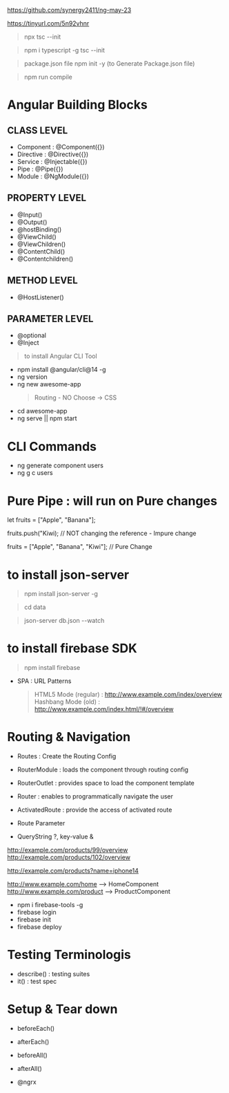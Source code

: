https://github.com/synergy2411/ng-may-23

https://tinyurl.com/5n92vhnr

> npx tsc --init

> npm i typescript -g
> tsc --init

> package.json file
> npm init -y (to Generate Package.json file)

> npm run compile

# Angular Building Blocks

## CLASS LEVEL

- Component : @Component({})
- Directive : @Directive({})
- Service : @Injectable({})
- Pipe : @Pipe({})
- Module : @NgModule({})

## PROPERTY LEVEL

- @Input()
- @Output()
- @hostBinding()
- @ViewChild()
- @ViewChildren()
- @ContentChild()
- @Contentchildren()

## METHOD LEVEL

- @HostListener()

## PARAMETER LEVEL

- @optional
- @Inject

> to install Angular CLI Tool

- npm install @angular/cli@14 -g
- ng version
- ng new awesome-app
  > Routing - NO
  > Choose -> CSS
- cd awesome-app
- ng serve || npm start

# CLI Commands

- ng generate component users
- ng g c users

# Pure Pipe : will run on Pure changes

let fruits = ["Apple", "Banana"];

fruits.push("Kiwi); // NOT changing the reference - Impure change

fruits = ["Apple", "Banana", "Kiwi"]; // Pure Change

# to install json-server

> npm install json-server -g

> cd data

> json-server db.json --watch

# to install firebase SDK

> npm install firebase

- SPA : URL Patterns
  > HTML5 Mode (regular) : http://www.example.com/index/overview
  > Hashbang Mode (old) : http://www.example.com/index.html/!#/overview

# Routing & Navigation

- Routes : Create the Routing Config
- RouterModule : loads the component through routing config
- RouterOutlet : provides space to load the component template
- Router : enables to programmatically navigate the user
- ActivatedRoute : provide the access of activated route

- Route Parameter
- QueryString ?, key-value &

http://example.com/products/99/overview
http://example.com/products/102/overview

http://example.com/products?name=iphone14

http://www.example.com/home --> HomeComponent
http://www.example.com/product --> ProductComponent

- npm i firebase-tools -g
- firebase login
- firebase init
- firebase deploy

# Testing Terminologis

- describe() : testing suites
- it() : test spec

# Setup & Tear down

- beforeEach()
- afterEach()
- beforeAll()
- afterAll()

- @ngrx
